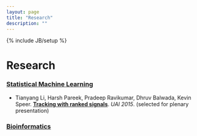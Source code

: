 ```yaml
---
layout: page
title: "Research"
description: ""
---
```

{% include JB/setup %}

# Research

### [Statistical Machine Learning](./)

* Tianyang Li, Harsh Pareek, Pradeep Ravikumar, Dhruv Balwada, Kevin Speer. **[Tracking with ranked signals](./papers/uai-2015-tracking.pdf)**. *UAI 2015*. (selected for plenary presentation)

### [Bioinformatics](./bioinformatics/)

